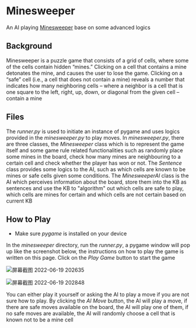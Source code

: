 # Minesweeper

An AI playing [Minesweeper](<https://en.wikipedia.org/wiki/Minesweeper_(video_game)>) base on some advanced logics

## Background

Minesweeper is a puzzle game that consists of a grid of cells, where some of the cells contain hidden “mines.” Clicking on a cell that contains a mine detonates the mine, and causes the user to lose the game. Clicking on a “safe” cell (i.e., a cell that does not contain a mine) reveals a number that indicates how many neighboring cells – where a neighbor is a cell that is one square to the left, right, up, down, or diagonal from the given cell – contain a mine

## Files

The _runner.py_ is used to initiate an instance of pygame and uses logics provided in the _minesweeper.py_ to play moves. In _minesweeper.py_, there are three classes, the _Minesweeper_ class which is to represent the game itself and some game rule related functionalities such as randomly place some mines in the board, check how many mines are neighbouring to a certain cell and check whether the player has won or not. The _Sentence_ class provides some logics to the AI, such as which cells are known to be mines or safe cells given some conditions. The _MinesweeperAI_ class is the AI which perceives information about the board, store them into the KB as sentences and use the KB to "algorithm" out which cells are safe to play, which cells are mines for certain and which cells are not certain based on current KB

## How to Play

- Make sure _pygame_ is installed on your device

In the _minesweeper_ directory, run the _runner.py_, a pygame window will pop up like the screenshot below, the instructions on how to play the game is written on this page. Click on the _Play Game_ button to start the game

![屏幕截图 2022-06-19 202635](https://user-images.githubusercontent.com/99038613/174506268-95ac59f6-e15f-4605-a18e-7970cd45ff46.png)

![屏幕截图 2022-06-19 202848](https://user-images.githubusercontent.com/99038613/174506361-02c9b56b-c887-495d-b990-2b6dc07e08a1.png)

You can either play it yourself or asking the AI to play a move if you are not sure how to play. By clicking the _AI Move_ button, the AI will play a move, if there are safe moves available on the board, the AI will play one of them, if no safe moves are available, the AI will randomly choose a cell that is known not to be a mine cell

